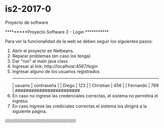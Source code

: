 # is2-2017-0
Proyecto de software

*********Proyecto Software 2 - Login ***********

Para ver la funcionalidad de la web se deben 
seguir los siguientes pasos:

1. Abrir el proyecto en Netbeans.
2. Reparar problemas (en caso los tenga)
3. Dar "run" al main java class
4. Ingresar al link: http://localhost:4567/login
5. Ingresar alguno de los usuarios registrados
	_________________________
	| usuario   | contraseña |
	| Diego     | 123        |
        | Christian | 456        |
	| Fernando  | 789	 |
	 ########################
6. En caso no ingrese las credenciales
   correctas, el sistema no permitirá el 
   ingreso.
7. En caso ingrese las crediciales correctas
   el sistema los dirigirá a la siguiente
   página.

//////////////////////////////////////////////
